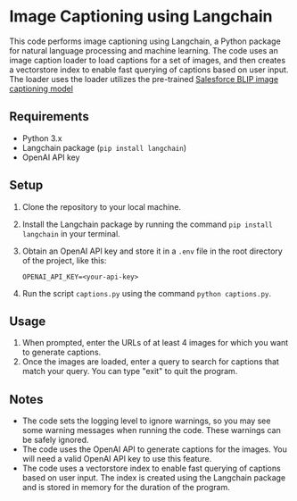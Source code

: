 # Image Captioning using Langchain

This code performs image captioning using Langchain, a Python package for natural language processing and machine learning. The code uses an image caption loader to load captions for a set of images, and then creates a vectorstore index to enable fast querying of captions based on user input. The loader uses the loader utilizes the pre-trained [Salesforce BLIP image captioning model](https://huggingface.co/Salesforce/blip-image-captioning-base)

## Requirements

-  Python 3.x
-  Langchain package (`pip install langchain`)
-  OpenAI API key

## Setup

1. Clone the repository to your local machine.
2. Install the Langchain package by running the command `pip install langchain` in your terminal.
3. Obtain an OpenAI API key and store it in a `.env` file in the root directory of the project, like this:

   ```
   OPENAI_API_KEY=<your-api-key>
   ```

4. Run the script `captions.py` using the command `python captions.py`.

## Usage

1. When prompted, enter the URLs of at least 4 images for which you want to generate captions.
2. Once the images are loaded, enter a query to search for captions that match your query. You can type "exit" to quit the program.

## Notes

-  The code sets the logging level to ignore warnings, so you may see some warning messages when running the code. These warnings can be safely ignored.
-  The code uses the OpenAI API to generate captions for the images. You will need a valid OpenAI API key to use this feature.
-  The code uses a vectorstore index to enable fast querying of captions based on user input. The index is created using the Langchain package and is stored in memory for the duration of the program.